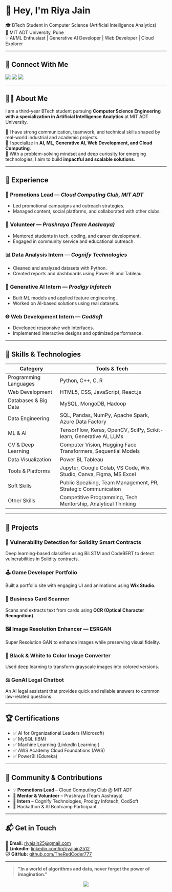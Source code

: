 <!-- README.md for TheRedCoder777 -->

<div align="left">

# 👋 Hey, I'm Riya Jain

🎓 BTech Student in Computer Science (Artificial Intelligence Analytics)  
🏫 MIT ADT University, Pune  
💡 AI/ML Enthusiast | Generative AI Developer | Web Developer | Cloud Explorer 

</div>

---

## 🔗 Connect With Me

<p align="left">
  <a href="mailto:riyaajain25@gmail.com"><img src="https://img.shields.io/badge/Gmail-D14836?style=for-the-badge&logo=gmail&logoColor=white" /></a>
  <a href="https://www.linkedin.com/in/riyajain2512"><img src="https://img.shields.io/badge/LinkedIn-0077B5?style=for-the-badge&logo=linkedin&logoColor=white" /></a>
  <a href="https://github.com/TheRedCoder777"><img src="https://img.shields.io/badge/GitHub-100000?style=for-the-badge&logo=github&logoColor=white" /></a>
</p>

---

## 🙋‍♀️ About Me

I am a third-year BTech student pursuing **Computer Science Engineering with a specialization in Artificial Intelligence Analytics** at MIT ADT University.

🔹 I have strong communication, teamwork, and technical skills shaped by real-world industrial and academic projects.  
🔹 I specialize in **AI, ML, Generative AI, Web Development, and Cloud Computing**.  
🔹 With a problem-solving mindset and deep curiosity for emerging technologies, I aim to build **impactful and scalable solutions**.  

---

## 💼 Experience

### 🎯 Promotions Lead — *Cloud Computing Club, MIT ADT*
- Led promotional campaigns and outreach strategies.
- Managed content, social platforms, and collaborated with other clubs.

### 🙌 Volunteer — *Prashraya (Team Aashraya)*
- Mentored students in tech, coding, and career development.
- Engaged in community service and educational outreach.

### 📊 Data Analysis Intern — *Cognify Technologies*
- Cleaned and analyzed datasets with Python.
- Created reports and dashboards using Power BI and Tableau.

### 🤖 Generative AI Intern — *Prodigy Infotech*
- Built ML models and applied feature engineering.
- Worked on AI-based solutions using real datasets.

### 🌐 Web Development Intern — *CodSoft*
- Developed responsive web interfaces.
- Implemented interactive designs and optimized performance.

---

## 🧠 Skills & Technologies

| Category                | Tools & Tech                                                                 |
|------------------------|------------------------------------------------------------------------------|
| Programming Languages  | Python, C++, C, R                                                            |
| Web Development        | HTML5, CSS, JavaScript, React.js                                             |
| Databases & Big Data   | MySQL, MongoDB, Hadoop                                                       |
| Data Engineering       | SQL, Pandas, NumPy, Apache Spark, Azure Data Factory                         |
| ML & AI                | TensorFlow, Keras, OpenCV, SciPy, Scikit-learn, Generative AI, LLMs          |
| CV & Deep Learning     | Computer Vision, Hugging Face Transformers, Sequential Models                |
| Data Visualization     | Power BI, Tableau                                                            |
| Tools & Platforms      | Jupyter, Google Colab, VS Code, Wix Studio, Canva, Figma, MS Excel           |
| Soft Skills            | Public Speaking, Team Management, PR, Strategic Communication                |
| Other Skills           | Competitive Programming, Tech Mentorship, Analytical Thinking                |

---

## 🚀 Projects

### 🔐 Vulnerability Detection for Solidity Smart Contracts
Deep learning-based classifier using BiLSTM and CodeBERT to detect vulnerabilities in Solidity contracts.

### 🕹️ Game Developer Portfolio
Built a portfolio site with engaging UI and animations using **Wix Studio**.

### 🧾 Business Card Scanner
Scans and extracts text from cards using **OCR (Optical Character Recognition)**.

### 🖼️ Image Resolution Enhancer — ESRGAN
Super Resolution GAN to enhance images while preserving visual fidelity.

### 🎨 Black & White to Color Image Converter
Used deep learning to transform grayscale images into colored versions.

### ⚖️ GenAI Legal Chatbot
An AI legal assistant that provides quick and reliable answers to common law-related questions.

---

## 🏆 Certifications

- ✅ AI for Organizational Leaders (Microsoft)  
- ✅ MySQL (IBM)  
- ✅ Machine Learning (LinkedIn Learning )  
- ✅ AWS Academy Cloud Foundations (AWS)
- ✅ PowerBI (Edureka) 

---

## 🤝 Community & Contributions

- 💡 **Promotions Lead** – Cloud Computing Club @ MIT ADT  
- 🧠 **Mentor & Volunteer** – Prashraya (Team Aashraya)  
- 💼 **Intern** – Cognify Technologies, Prodigy Infotech, CodSoft  
- 🚀 Hackathon & AI Bootcamp Participant  

---

## 📬 Get in Touch

📧 **Email:** [riyajain25@gmail.com](mailto:riyajain777@gmail.com)  
🔗 **LinkedIn:** [linkedin.com/in/riyajain2512](https://linkedin.com/in/riyajain2512)  
🐱 **GitHub:** [github.com/TheRedCoder777](https://github.com/TheRedCoder777)

---

> **"In a world of algorithms and data, never forget the power of imagination."**


<p align="center">
  <img src="https://readme-typing-svg.herokuapp.com?font=Fira+Code&pause=1000&center=true&vCenter=true&multiline=true&width=500&lines=Keep+coding+and+keep+exploring+💖" />
</p>
